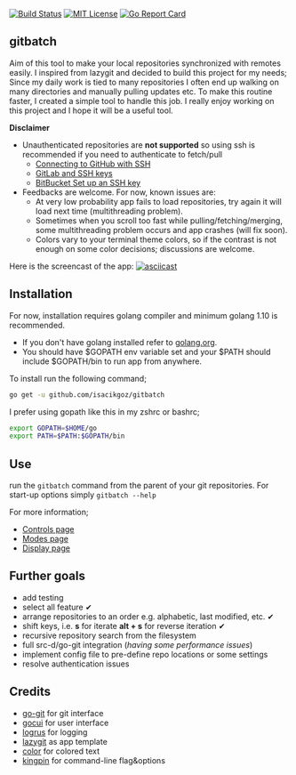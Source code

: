 [![Build Status](https://travis-ci.com/isacikgoz/gitbatch.svg?branch=master)](https://travis-ci.com/isacikgoz/gitbatch) [![MIT License](https://img.shields.io/badge/license-MIT-brightgreen.svg)](/LICENSE) [![Go Report Card](https://goreportcard.com/badge/github.com/isacikgoz/gitbatch)](https://goreportcard.com/report/github.com/isacikgoz/gitbatch)

## gitbatch
Aim of this tool to make your local repositories synchronized with remotes easily. I inspired from lazygit and decided to build this project for my needs; Since my daily work is tied to many repositories I often end up walking on many directories and manually pulling updates etc. To make this routine faster, I created a simple tool to handle this job. I really enjoy working on this project and I hope it will be a useful tool.

**Disclaimer**
- Unauthenticated repositories are **not supported** so using ssh is recommended if you need to authenticate to fetch/pull
  - [Connecting to GitHub with SSH](https://help.github.com/articles/connecting-to-github-with-ssh/)
  - [GitLab and SSH keys](https://docs.gitlab.com/ee/ssh/)
  - [BitBucket Set up an SSH key](https://confluence.atlassian.com/bitbucket/set-up-ssh-for-git-728138079.html)
- Feedbacks are welcome. For now, known issues are:
  - At very low probability app fails to load repositories, try again it will load next time (multithreading problem).
  - Sometimes when you scroll too fast while pulling/fetching/merging, some multithreading problem occurs and app crashes (will fix soon).
  - Colors vary to your terminal theme colors, so if the contrast is not enough on some color decisions; discussions are welcome.

Here is the screencast of the app:
[![asciicast](https://asciinema.org/a/B4heYReiNgqwUbWL2RYnTzt5H.svg)](https://asciinema.org/a/B4heYReiNgqwUbWL2RYnTzt5H)

## Installation
For now, installation requires golang compiler and minimum golang 1.10 is recommended.
- If you don't have golang installed refer to [golang.org](https://golang.org/dl/).
- You should have $GOPATH env variable set and your $PATH should include $GOPATH/bin to run app from anywhere.

To install run the following command;
```bash
go get -u github.com/isacikgoz/gitbatch
```
I prefer using gopath like this in my zshrc or bashrc;
```bash
export GOPATH=$HOME/go
export PATH=$PATH:$GOPATH/bin
```

## Use
run the `gitbatch` command from the parent of your git repositories. For start-up options simply `gitbatch --help`

For more information;
- [Controls page](https://github.com/isacikgoz/gitbatch/wiki/Controls)
- [Modes page](https://github.com/isacikgoz/gitbatch/wiki/Modes)
- [Display page](https://github.com/isacikgoz/gitbatch/wiki/Display)

## Further goals
- add testing
- select all feature ✔
- arrange repositories to an order e.g. alphabetic, last modified, etc. ✔
- shift keys, i.e. **s** for iterate **alt + s** for reverse iteration ✔
- recursive repository search from the filesystem
- full src-d/go-git integration (*having some performance issues*)
- implement config file to pre-define repo locations or some settings
- resolve authentication issues

## Credits
- [go-git](https://github.com/src-d/go-git) for git interface
- [gocui](https://github.com/jroimartin/gocui) for user interface
- [logrus](https://github.com/sirupsen/logrus) for logging
- [lazygit](https://github.com/jesseduffield/lazygit) as app template
- [color](https://github.com/fatih/color) for colored text
- [kingpin](https://github.com/alecthomas/kingpin) for command-line flag&options

